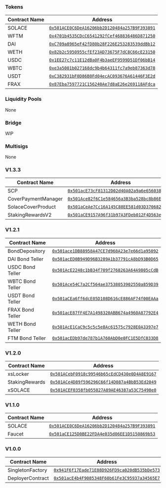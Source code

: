 ### Tokens

| Contract Name                | Address                                      |
|------------------------------|----------------------------------------------|
| SOLACE                       | [`0x501ACE0C6DeA16206bb2D120484a257B9F393891`](https://testnet.ftmscan.com/address/0x501ACE0C6DeA16206bb2D120484a257B9F393891) |
| WFTM                         | [`0x4701b4535CDcC6541292fCef468836486D871250`](https://testnet.ftmscan.com/address/0x4701b4535CDcC6541292fCef468836486D871250) |
| DAI                          | [`0xC709a8965eF42fD80b28F226E253283539ddBb12`](https://testnet.ftmscan.com/address/0xC709a8965eF42fD80b28F226E253283539ddBb12) |
| WETH                         | [`0x82b2c5950955cfEf23AD73675F7dC8C66cE23150`](https://testnet.ftmscan.com/address/0x82b2c5950955cfEf23AD73675F7dC8C66cE23150) |
| USDC                         | [`0x1EE27c7c11E12dBa0F4b3aeEF9599D51Df06bB14`](https://testnet.ftmscan.com/address/0x1EE27c7c11E12dBa0F4b3aeEF9599D51Df06bB14) |
| WBTC                         | [`0xe3a5001b027168dc9b4b64311fc7a9eb87363d78`](https://testnet.ftmscan.com/address/0xe3a5001b027168dc9b4b64311fc7a9eb87363d78) |
| USDT                         | [`0xC382931bF0D86B0Fd04ecAC093676A61446F3E2d`](https://testnet.ftmscan.com/address/0xC382931bF0D86B0Fd04ecAC093676A61446F3E2d) |
| FRAX                         | [`0x87Eba7597721C156240Ae7d8aE26e269118AFdca`](https://testnet.ftmscan.com/address/0x87Eba7597721C156240Ae7d8aE26e269118AFdca) |

### Liquidity Pools

None

### Bridge

WIP

### Multisigs

None

### V1.3.3

| Contract Name                | Address                                      |
|------------------------------|----------------------------------------------|
| SCP                          | [`0x501acE73cF81312D02d40A02a9a6e656038aa9A3`](https://testnet.ftmscan.com/address/0x501acE73cF81312D02d40A02a9a6e656038aa9A3) |
| CoverPaymentManager          | [`0x501Ace82f6C1e584656a3B3ba528bc8b86EB2160`](https://testnet.ftmscan.com/address/0x501Ace82f6C1e584656a3B3ba528bc8b86EB2160) |
| SolaceCoverProduct           | [`0x501aCeAe7Cc16A145C88EE581d03D37068254e90`](https://testnet.ftmscan.com/address/0x501aCeAe7Cc16A145C88EE581d03D37068254e90) |
| StakingRewardsV2             | [`0x501aCE9157A96f31b97A3FDeb012F4D563e2dF1E`](https://testnet.ftmscan.com/address/0x501aCE9157A96f31b97A3FDeb012F4D563e2dF1E) |

### V1.2.1

| Contract Name                | Address                                      |
|------------------------------|----------------------------------------------|
| BondDepository               | [`0x501ace1DB88958A47CE7d968A23e7e66d1a95092`](https://testnet.ftmscan.com/address/0x501ace1DB88958A47CE7d968A23e7e66d1a95092) |
| DAI Bond Teller              | [`0x501acED0B949D96B3289A1b37791cA8bD93B0D65`](https://testnet.ftmscan.com/address/0x501acED0B949D96B3289A1b37791cA8bD93B0D65) |
| USDC Bond Teller             | [`0x501AcE2248c1bB34f709f2768263A64A9805cCdB`](https://testnet.ftmscan.com/address/0x501AcE2248c1bB34f709f2768263A64A9805cCdB) |
| WBTC Bond Teller             | [`0x501Ace54C7a2Cf564ae37538053902550a859D39`](https://testnet.ftmscan.com/address/0x501Ace54C7a2Cf564ae37538053902550a859D39) |
| USDT Bond Teller             | [`0x501aCEa6ff6dcE05D108D616cE886AF74f00EAAa`](https://testnet.ftmscan.com/address/0x501aCEa6ff6dcE05D108D616cE886AF74f00EAAa) |
| FRAX Bond Teller             | [`0x501acE87fF4E7A1498320ABB674a4960A87792E4`](https://testnet.ftmscan.com/address/0x501acE87fF4E7A1498320ABB674a4960A87792E4) |
| WETH Bond Teller             | [`0x501AcE1CaC9c5c5c5e8Ac61575c7928E0A3397e7`](https://testnet.ftmscan.com/address/0x501AcE1CaC9c5c5c5e8Ac61575c7928E0A3397e7) |
| FTM Bond Teller            | [`0x501acEDb97de787b1A760AbD0e0FC1E5DfC033D8`](https://testnet.ftmscan.com/address/0x501acEDb97de787b1A760AbD0e0FC1E5DfC033D8) |

### V1.2.0

| Contract Name                | Address                                      |
|------------------------------|----------------------------------------------|
| xsLocker                     | [`0x501ACebF0918c99546b65cEdCD430e0D4A8E9167`](https://testnet.ftmscan.com/address/0x501ACebF0918c99546b65cEdCD430e0D4A8E9167) |
| StakingRewards               | [`0x501ACe4D89f596296C66f14D087a4BbB53Ed2049`](https://testnet.ftmscan.com/address/0x501ACe4D89f596296C66f14D087a4BbB53Ed2049) |
| xSOLACE                      | [`0x501ACEF0358fb055027A89AE46387a53C75498e0`](https://testnet.ftmscan.com/address/0x501ACEF0358fb055027A89AE46387a53C75498e0) |

### V1.1.0

| Contract Name                | Address                                      |
|------------------------------|----------------------------------------------|
| SOLACE                       | [`0x501ACE0C6DeA16206bb2D120484a257B9F393891`](https://testnet.ftmscan.com/address/0x501ACE0C6DeA16206bb2D120484a257B9F393891) |
| Faucet                       | [`0x501aCE125D0BE22FDA4e035d06EE1D5150869b53`](https://testnet.ftmscan.com/address/0x501aCE125D0BE22FDA4e035d06EE1D5150869b53) |

### V1.0.0

| Contract Name                | Address                                      |
|------------------------------|----------------------------------------------|
| SingletonFactory             | [`0x941F6f17Eade71E88D926FD9ca020dB535bDe573`](https://testnet.ftmscan.com/address/0x941F6f17Eade71E88D926FD9ca020dB535bDe573) |
| DeployerContract             | [`0x501acE4b4F9085348F60b61Fe3C95937a34565E7`](https://testnet.ftmscan.com/address/0x501acE4b4F9085348F60b61Fe3C95937a34565E7) |
